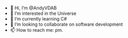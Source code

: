 - 👋 Hi, I’m @AndyVDAB
- 👀 I’m interested in the Universe
- 🌱 I’m currently learning C#
- 💞️ I’m looking to collaborate on software development
- 📫 How to reach me: pm.

<!---
AndyVDAB/AndyVDAB is a ✨ special ✨ repository because its `README.md` (this file) appears on your GitHub profile.
You can click the Preview link to take a look at your changes.
--->
